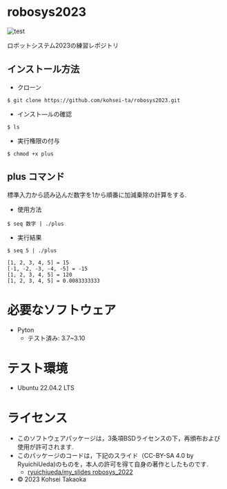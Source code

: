 # robosys2023

![test](https://github.com/kohsei-ta/robosys2023/actions/workflows/test.yml/badge.svg)

ロボットシステム2023の練習レポジトリ

## インストール方法

* クローン
```
$ git clone https://github.com/kohsei-ta/robosys2023.git 
```

* インスト―ルの確認
```
$ ls
```

* 実行権限の付与
```
$ chmod +x plus
```

## plus	コマンド

標準入力から読み込んだ数字を1から順番に加減乗除の計算をする.

* 使用方法
```
$ seq 数字 | ./plus
```

* 実行結果
```
$ seq 5 | ./plus
```
```
[1, 2, 3, 4, 5] = 15
[-1, -2, -3, -4, -5] = -15
[1, 2, 3, 4, 5] = 120
[1, 2, 3, 4, 5] = 0.0083333333
```

# 必要なソフトウェア
* Pyton
  * テスト済み: 3.7~3.10

# テスト環境
* Ubuntu 22.04.2 LTS

# ライセンス

* このソフトウェアパッケージは，3条項BSDライセンスの下，再頒布および使用が許可されます.
* このパッケージのコードは，下記のスライド（CC-BY-SA 4.0 by RyuichiUeda)のものを，本人の許可を得て自身の著作としたものです.
    * [ryuichiueda/my_slides robosys_2022](https://github.com/ryuichiueda/my_slides/tree/master/robosys_2022)
* © 2023 Kohsei Takaoka
